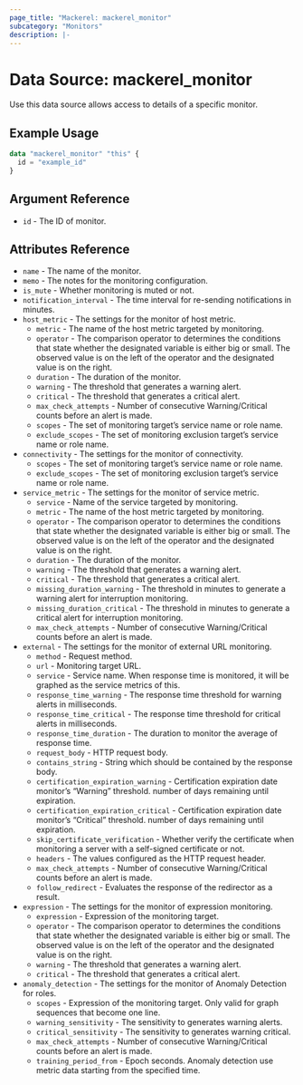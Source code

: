 ```yaml
---
page_title: "Mackerel: mackerel_monitor"
subcategory: "Monitors"
description: |-
---
```


# Data Source: mackerel_monitor

Use this data source allows access to details of a specific monitor.

## Example Usage

```terraform
data "mackerel_monitor" "this" {
  id = "example_id"
}
```

## Argument Reference

* `id` - The ID of monitor.

## Attributes Reference

* `name` - The name of the monitor.
* `memo` - The notes for the monitoring configuration.
* `is_mute` - Whether monitoring is muted or not.
* `notification_interval` - The time interval for re-sending notifications in minutes.
* `host_metric` - The settings for the monitor of host metric.
  * `metric` - The name of the host metric targeted by monitoring.
  * `operator` - The comparison operator to determines the conditions that state whether the designated variable is either big or small. The observed value is on the left of the operator and the designated value is on the right.
  * `duration` - The duration of the monitor.
  * `warning` - The threshold that generates a warning alert.
  * `critical` - The threshold that generates a critical alert.
  * `max_check_attempts` - Number of consecutive Warning/Critical counts before an alert is made.
  * `scopes` - The set of monitoring target’s service name or role name.
  * `exclude_scopes` - The set of monitoring exclusion target’s service name or role name.
* `connectivity` - The settings for the monitor of connectivity.
  * `scopes` - The set of monitoring target’s service name or role name.
  * `exclude_scopes` - The set of monitoring exclusion target’s service name or role name.
* `service_metric` - The settings for the monitor of service metric.
  * `service` - Name of the service targeted by monitoring.
  * `metric` - The name of the host metric targeted by monitoring.
  * `operator` - The comparison operator to determines the conditions that state whether the designated variable is either big or small. The observed value is on the left of the operator and the designated value is on the right.
  * `duration` - The duration of the monitor.
  * `warning` - The threshold that generates a warning alert.
  * `critical` - The threshold that generates a critical alert.
  * `missing_duration_warning` - The threshold in minutes to generate a warning alert for interruption monitoring.
  * `missing_duration_critical` - The threshold in minutes to generate a critical alert for interruption monitoring.
  * `max_check_attempts` - Number of consecutive Warning/Critical counts before an alert is made.
* `external` - The settings for the monitor of external URL monitoring.
  * `method` - Request method.
  * `url` - Monitoring target URL.
  * `service` - Service name. When response time is monitored, it will be graphed as the service metrics of this.
  * `response_time_warning` - The response time threshold for warning alerts in milliseconds.
  * `response_time_critical` - The response time threshold for critical alerts in milliseconds.
  * `response_time_duration` - The duration to monitor the average of response time.
  * `request_body` - HTTP request body.
  * `contains_string` - String which should be contained by the response body.
  * `certification_expiration_warning` - Certification expiration date monitor’s “Warning” threshold. number of days remaining until expiration.
  * `certification_expiration_critical` - Certification expiration date monitor’s “Critical” threshold. number of days remaining until expiration.
  * `skip_certificate_verification` - Whether verify the certificate when monitoring a server with a self-signed certificate or not.
  * `headers` - The values configured as the HTTP request header.
  * `max_check_attempts` - Number of consecutive Warning/Critical counts before an alert is made.
  * `follow_redirect` - Evaluates the response of the redirector as a result.
* `expression` -  The settings for the monitor of expression monitoring.
  * `expression` - Expression of the monitoring target.
  * `operator` - The comparison operator to determines the conditions that state whether the designated variable is either big or small. The observed value is on the left of the operator and the designated value is on the right.
  * `warning` - The threshold that generates a warning alert.
  * `critical` - The threshold that generates a critical alert.
* `anomaly_detection` - The settings for the monitor of  Anomaly Detection for roles.
  * `scopes` - Expression of the monitoring target. Only valid for graph sequences that become one line.
  * `warning_sensitivity` - The sensitivity to generates warning alerts.
  * `critical_sensitivity` - The sensitivity to generates warning critical.
  * `max_check_attempts` - Number of consecutive Warning/Critical counts before an alert is made.
  * `training_period_from` - Epoch seconds. Anomaly detection use metric data starting from the specified time.
